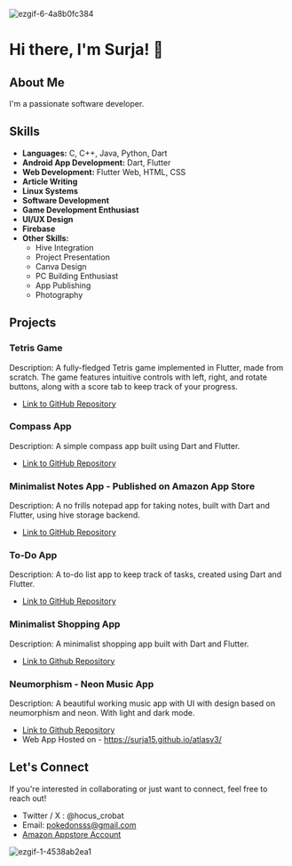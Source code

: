 ![ezgif-6-4a8b0fc384](https://github.com/Surja15/Surja15/assets/146713425/26a064ce-bd3d-4ec4-b8ae-2ec74b8649b6)




# Hi there, I'm Surja! 👋

## About Me

I'm a passionate software developer.

## Skills

- **Languages:** C, C++, Java, Python, Dart
- **Android App Development:** Dart, Flutter
- **Web Development:** Flutter Web, HTML, CSS
- **Article Writing**
- **Linux Systems**
- **Software Development**
- **Game Development Enthusiast**
- **UI/UX Design**
- **Firebase**
- **Other Skills:**
  - Hive Integration
  - Project Presentation
  - Canva Design
  - PC Building Enthusiast
  - App Publishing
  - Photography


## Projects

### Tetris Game

Description: A fully-fledged Tetris game implemented in Flutter, made from scratch. The game features intuitive controls with left, right, and rotate buttons, along with a score tab to keep track of your progress.

- [Link to GitHub Repository](https://github.com/Surja15/tetris)

### Compass App

Description: A simple compass app built using Dart and Flutter.

- [Link to GitHub Repository](https://github.com/Surja15/compass_app)

### Minimalist Notes App - Published on Amazon App Store

Description: A no frills notepad app for taking notes, built with Dart and Flutter, using hive storage backend.

- [Link to GitHub Repository](https://github.com/Surja15/Flutter-Hive-Notes-App-Minimalist-)

### To-Do App

Description: A to-do list app to keep track of tasks, created using Dart and Flutter.

- [Link to GitHub Repository](https://github.com/Surja15/Task-Manager)

### Minimalist Shopping App

Description: A minimalist shopping app built with Dart and Flutter.

- [Link to Github Repository](https://github.com/Surja15/Minimalist-Shopping-App)

### Neumorphism - Neon Music App

Description: A beautiful working music app with UI with design based on neumorphism and neon. With light and dark mode.

- [Link to Github Repository](https://github.com/Surja15/music_app)
- Web App Hosted on - https://surja15.github.io/atlasv3/

## Let's Connect

If you're interested in collaborating or just want to connect, feel free to reach out!

- Twitter / X : @hocus_crobat
- Email: pokedonsss@gmail.com
- [Amazon Appstore Account](https://www.amazon.in/s?i=mobile-apps&rh=p_4%3ASurja+Sekhar+Sengupta&search-type=ss)

<!---
Surja15/Surja15 is a ✨ special ✨ repository because its `README.md` (this file) appears on your GitHub profile.
You can click the Preview link to take a look at your changes.
--->
![ezgif-1-4538ab2ea1](https://github.com/Surja15/Surja15/assets/146713425/b77da1b4-284e-49f4-a114-6685b847a136)
